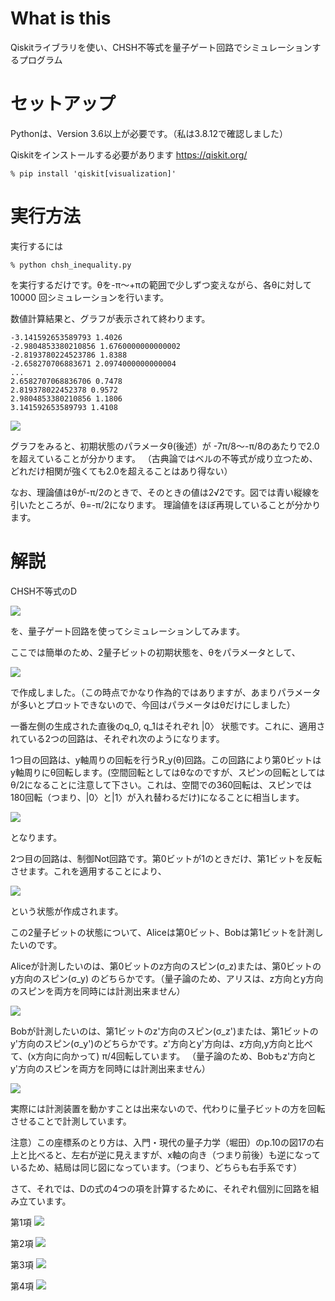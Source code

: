# What is this

Qiskitライブラリを使い、CHSH不等式を量子ゲート回路でシミュレーションするプログラム

# セットアップ

Pythonは、Version 3.6以上が必要です。（私は3.8.12で確認しました）

Qiskitをインストールする必要があります
https://qiskit.org/

```
% pip install 'qiskit[visualization]'
```

# 実行方法

実行するには

```
% python chsh_inequality.py
```

を実行するだけです。θを-π〜+πの範囲で少しずつ変えながら、各θに対して 10000 回シミュレーションを行います。

数値計算結果と、グラフが表示されて終わります。

```
-3.141592653589793 1.4026
-2.9804853380210856 1.6760000000000002
-2.8193780224523786 1.8388
-2.658270706883671 2.0974000000000004
...
2.6582707068836706 0.7478
2.819378022452378 0.9572
2.9804853380210856 1.1806
3.141592653589793 1.4108
```

![](./figures/chsh_inequality.png)

グラフをみると、初期状態のパラメータθ(後述）が -7π/8〜-π/8のあたりで2.0を超えていることが分かります。
（古典論ではベルの不等式が成り立つため、どれだけ相関が強くても2.0を超えることはあり得ない）

なお、理論値はθが-π/2のときで、そのときの値は2√2です。図では青い縦線を引いたところが、θ=-π/2になります。
理論値をほぼ再現していることが分かります。


# 解説

CHSH不等式のD

![](./figures/eq_D.png)

を、量子ゲート回路を使ってシミュレーションしてみます。

ここでは簡単のため、2量子ビットの初期状態を、θをパラメータとして、

![](./figures/initial_state.png)

で作成しました。（この時点でかなり作為的ではありますが、あまりパラメータが多いとプロットできないので、今回はパラメータはθだけにしました）

一番左側の生成された直後のq_0, q_1はそれぞれ |0〉 状態です。これに、適用されている2つの回路は、それぞれ次のようになります。

1つ目の回路は、y軸周りの回転を行うR_y(θ)回路。この回路により第0ビットはy軸周りにθ回転します。(空間回転としてはθなのですが、スピンの回転としてはθ/2になることに注意して下さい。これは、空間での360回転は、スピンでは180回転（つまり、|0〉と|1〉が入れ替わるだけ)になることに相当します。

![](./figures/eq_after_ry.png)

となります。

2つ目の回路は、制御Not回路です。第0ビットが1のときだけ、第1ビットを反転させます。これを適用することにより、

![](./figures/eq_initial.png)

という状態が作成されます。

この2量子ビットの状態について、Aliceは第0ビット、Bobは第1ビットを計測したいのです。

Aliceが計測したいのは、第0ビットのz方向のスピン(σ_z)または、第0ビットのy方向のスピン(σ_y)
のどちらかです。（量子論のため、アリスは、z方向とy方向のスピンを両方を同時には計測出来ません）

![](./figures/CoordinateAlice.png)

Bobが計測したいのは、第1ビットのz'方向のスピン(σ_z')または、第1ビットのy'方向のスピン(σ_y')のどちらかです。z'方向とy'方向は、z方向,y方向と比べて、(x方向に向かって) π/4回転しています。
（量子論のため、Bobもz'方向とy'方向のスピンを両方を同時には計測出来ません）

![](./figures/CoordinateBob.png)

実際には計測装置を動かすことは出来ないので、代わりに量子ビットの方を回転させることで計測しています。

注意）この座標系のとり方は、入門・現代の量子力学（堀田）のp.10の図17の右上と比べると、左右が逆に見えますが、x軸の向き（つまり前後）も逆になっているため、結局は同じ図になっています。（つまり、どちらも右手系です）

さて、それでは、Dの式の4つの項を計算するために、それぞれ個別に回路を組み立ています。

第1項
![](./figures/term1.png)

第2項
![](./figures/term2.png)

第3項
![](./figures/term3.png)

第4項
![](./figures/term4.png)


